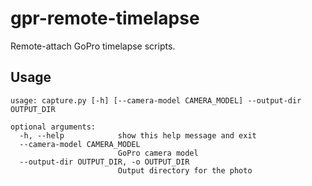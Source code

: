 # gpr-remote-timelapse
Remote-attach GoPro timelapse scripts.

## Usage

```text
usage: capture.py [-h] [--camera-model CAMERA_MODEL] --output-dir OUTPUT_DIR

optional arguments:
  -h, --help            show this help message and exit
  --camera-model CAMERA_MODEL
                        GoPro camera model
  --output-dir OUTPUT_DIR, -o OUTPUT_DIR
                        Output directory for the photo
```

